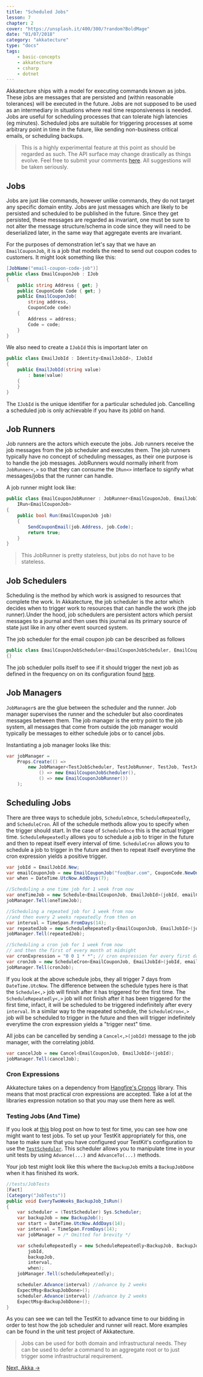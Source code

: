 ```yaml
---
title: "Scheduled Jobs"
lesson: 7
chapter: 2
cover: "https://unsplash.it/400/300/?random?BoldMage"
date: "01/07/2018"
category: "akkatecture"
type: "docs"
tags:
    - basic-concepts
    - akkatecture
    - csharp
    - dotnet
---
```

Akkatecture ships with a model for executing commands known as jobs. These jobs are messages that are persisted and (within reasonable tolerances) will be executed in the future. Jobs are not supposed to be used as an intermediary in situations where real time responsiveness is needed. Jobs are useful for scheduling processes that can tolerate high latencies (eg minutes). Scheduled jobs are suitable for triggering processes at some arbitrary point in time in the future, like sending  non-business critical emails, or scheduling backups.

> This is a highly experimental feature at this point as should be regarded as such. The API surface may change drastically as things evolve. Feel free to submit your comments [here](https://github.com/Lutando/Akkatecture/issues/146). All suggestions will be taken seriously.

## Jobs
Jobs are just like commands, however unlike commands, they do not target any specific domain entity. Jobs are just messages which are likely to be persisted and scheduled to be published in the future. Since they get persisted, these messages are regarded as invariant, one must be sure to not alter the message structure/schema in code since they will need to be deserialized later, in the same way that aggregate events are invariant. 

For the purposes of demonstration let's say that we have an `EmailCouponJob`, it is a job that models the need to send out coupon codes to customers. It might look something like this:
```csharp
[JobName("email-coupon-code-job")]
public class EmailCouponJob : IJob
{
    public string Address { get; }
    public CouponCode Code { get; }
    public EmailCouponJob(
        string address,
        CouponCode code)
    {
        Address = address;
        Code = code;
    }
}
```

We also need to create a `IJobId` this is important later on

```csharp
public class EmailJobId : Identity<EmailJobId>, IJobId
{
    public EmailJobId(string value) 
        : base(value)
    {
    }
}
```

The `IJobId` is the unique identifier for a particular scheduled job. Cancelling a scheduled job is only achievable if you have its jobId on hand.

## Job Runners
Job runners are the actors which execute the jobs. Job runners receive the job messages from the job scheduler and executes them. The job runners typically have no concept of scheduling messages, as their one purpose is to handle the job messages. JobRunners would normally inherit from `JobRunner<,>` so that they can consume the `IRun<>` interface to signify what messages/jobs that the runner can handle.

A job runner might look like:
```csharp
public class EmailCouponJobRunner : JobRunner<EmailCouponJob, EmailJobId>,
    IRun<EmailCouponJob>
{
    public bool Run(EmailCouponJob job)
    {
        SendCouponEmail(job.Address, job.Code);
        return true;
    }
}
```

> This JobRunner is pretty stateless, but jobs do not have to be stateless.

## Job Schedulers
Scheduling is the method by which work is assigned to resources that complete the work. In Akkatecture, the job scheduler is the actor which decides when to trigger work to resources that can handle the work (the job runner).Under the hood, job schedulers are persistent actors which persist messages to a journal and then uses this journal as its primary source of state just like in any other event sourced system. 

The job scheduler for the email coupon job can be described as follows

```csharp
public class EmailCouponJobScheduler<EmailCouponJobScheduler, EmailCouponJob, EmailJobId>
{}
```

The job scheduler polls itself to see if it should trigger the next job as defined in the frequency on on its configuration found [here](https://github.com/Lutando/Akkatecture/blob/0a7c4d8b4d14f982ccbe78239849d4d0747079ff/src/Akkatecture/Configuration/reference.conf#L118).

## Job Managers
`JobManager`s are the glue between the scheduler and the runner. Job manager supervises the runner and the scheduler but also coordinates messages between them. The job manager is the entry point to the job system, all messages that come from outside the job manager would typically be messages to either schedule jobs or to cancel jobs.

Instantiating a job manager looks like this:
```csharp
var jobManager = 
    Props.Create(() =>
        new JobManager<TestJobScheduler, TestJobRunner, TestJob, TestJobId>(
            () => new EmailCouponJobScheduler(),
            () => new EmailCouponJobRunner())
    );
```

## Scheduling Jobs
There are three ways to schedule jobs, `ScheduleOnce`, `ScheduleRepeatedly`, and `ScheduleCron`. All of the schedule methods allow you to specify when the trigger should start. In the case of `ScheduleOnce` this is the actual trigger time. `ScheduleRepeatedly` allows you to schedule a job to triger in the future and then to repeat itself every interval of time. `ScheduleCron` allows you to schedule a job to trigger in the future and then to repeat itself everytime the cron expression yields a positive trigger.


```csharp
var jobId = EmailJobId.New;
var emailCouponJob = new EmailCouponJob("foo@bar.com", CouponCode.NewOneTimeCoupon);
var when = DateTime.UtcNow.AddDays(7);

//Scheduling a one time job for 1 week from now
var oneTimeJob = new Schedule<EmailCouponJob, EmailJobId>(jobId, emailCouponJob, when);
jobManager.Tell(oneTimeJob);

//Scheduling a repeated job for 1 week from now 
//and then every 2 weeks repeatedly from then on
var interval = TimeSpan.FromDays(14);
var repeatedJob = new ScheduleRepeatedly<EmailCouponJob, EmailJobId>(jobId, emailCouponJob, interval, when);
jobManager.Tell(repeatedJob);

//Scheduling a cron job for 1 week from now
// and then the first of every month at midnight
var cronExpression = "0 0 1 * *"; // cron expression for every first day of the month at midnight
var cronJob = new ScheduleCron<EmailCouponJob, EmailJobId>(jobId, emailCouponJob, cronExpression, when);
jobManager.Tell(cronJob);
```

If you look at the above schedule jobs, they all trigger 7 days from `DateTime.UtcNow`. The difference between the schedule types here is that the `Schedule<,>` job will finish after it has triggered for the first time. The `ScheduleRepeatedly<,>` job will not finish after it has been triggered for the first time, infact, it will be scheduled to be triggered indefinitely after every `interval`. In a similar way to the reapeated schedule, the `ScheduleCron<,>` job will be scheduled to trigger in the future and then will trigger indefinitely everytime the cron expression yields a "trigger next" time.

All jobs can be cancelled by sending a `Cancel<,>(jobId)` message to the job manager, with the correlating jobId.

```csharp
var cancelJob = new Cancel<EmailCouponJob, EmailJobId>(jobId);
jobManager.Tell(cancelJob);
```

### Cron Expressions
Akkatecture takes on a dependency from [Hangfire's Cronos](https://github.com/HangfireIO/Cronos) library. This means that most practical cron expressions are accepted. Take a lot at the libraries expression notation so that you may use them here as well.

### Testing Jobs (And Time)
If you look at [this](https://petabridge.com/blog/how-to-unit-test-akkadotnet-actors-akka-testkit/) blog post on how to test for time, you can see how one might want to test jobs. To set up your TestKit appropriately for this, one hase to make sure that you have configured your TestKit's configuration to use the [`TestScheduler`](http://api.getakka.net/docs/stable/html/64701727.htm). This scheduler allows you to manipulate time in your unit tests by using `Advance(...)` and `AdvanceTo(...)` methods.

Your job test might look like this where the `BackupJob` emits a `BackupJobDone` when it has finished its work.

```csharp
//tests/JobTests
[Fact]
[Category("JobTests")]
public void EveryTwoWeeks_BackupJob_IsRun()
{
    var scheduler = (TestScheduler) Sys.Scheduler;
    var backupJob = new BackupJob();
    var start = DateTime.UtcNow.AddDays(14);
    var interval = TimeSpan.FromDays(14);
    var jobManager = /* Omitted for brevity */ 

    var scheduleRepeatedly = new ScheduleRepeatedly<BackupJob, BackupJobId>(
        jobId,
        backupJob,
        interval,
        when);
    jobManager.Tell(scheduleRepeatedly);

    scheduler.Advance(interval) //advance by 2 weeks
    ExpectMsg<BackupJobDone>();
    scheduler.Advance(interval) //advance by 2 weeks
    ExpectMsg<BackupJobDone>();
}
```

As you can see we can tell the TestKit to advance time to our bidding in order to test how the job scheduler and runner will react. More examples can be found in the unit test project of Akkatecture.

> Jobs can be used for both domain and infrastructural needs. They can be used to defer a command to an aggregate root or to just trigger some infrastructural requirement.
 
[Next, Akka →](/docs/akka)

